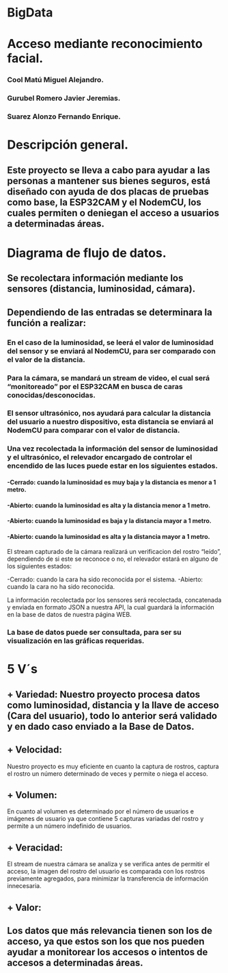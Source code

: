 # BigData

# Acceso mediante reconocimiento facial.

### Cool Matú Miguel Alejandro.
### Gurubel Romero Javier Jeremias.
### Suarez Alonzo Fernando Enrique.

# Descripción general.

## Este proyecto se lleva a cabo para ayudar a las personas a mantener sus bienes seguros, está diseñado con ayuda de dos placas de pruebas como base, la ESP32CAM y el NodemCU, los cuales permiten o deniegan el acceso a usuarios a determinadas áreas.


# Diagrama de flujo de datos.

## Se recolectara información mediante los sensores (distancia, luminosidad, cámara).

## Dependiendo de las entradas se determinara la función a realizar:

### En el caso de la luminosidad, se leerá el valor de luminosidad del sensor y se enviará al NodemCU, para ser comparado con el valor de la distancia.

### Para la cámara, se mandará un stream de video, el cual será “monitoreado” por el ESP32CAM en busca de caras conocidas/desconocidas.

### El sensor ultrasónico, nos ayudará para calcular la distancia del usuario a nuestro dispositivo, esta distancia se enviará al NodemCU para comparar con el valor de distancia.

### Una vez recolectada la información del sensor de luminosidad y el ultrasónico, el relevador encargado de controlar el encendido de las luces puede estar en los siguientes estados.

#### -Cerrado: cuando la luminosidad es muy baja y la distancia es menor a 1 metro.
#### -Abierto: cuando la luminosidad es alta y la distancia menor a 1 metro.
#### -Abierto: cuando la luminosidad es baja y la distancia mayor a 1 metro.
#### -Abierto: cuando la luminosidad es alta y la distancia mayor a 1 metro.

El stream capturado de la cámara realizará un verificacion del rostro “leído”, dependiendo de si este se reconoce o no, el relevador estará en alguno de los siguientes estados:

-Cerrado: cuando la cara ha sido reconocida por el sistema.
-Abierto: cuando la cara no ha sido reconocida. 

La información recolectada por los sensores será recolectada, concatenada y enviada en formato JSON a nuestra API, la cual guardará la información en la base de datos de nuestra página WEB.


### La base de datos puede ser consultada, para ser su visualización en las gráficas requeridas.

# 5 V´s

## + Variedad: Nuestro proyecto procesa datos como luminosidad, distancia y la llave de acceso (Cara del usuario), todo lo anterior será validado y en dado caso enviado a la Base de Datos.
## + Velocidad:
 
Nuestro proyecto es muy eficiente en cuanto la captura de rostros, captura el rostro un número determinado de veces  y permite o niega el acceso. 

## + Volumen:

En cuanto al volumen es determinado por el número de usuarios e imágenes de usuario  ya que contiene 5 capturas variadas del rostro y permite a un número indefinido de usuarios.

## + Veracidad:

 El stream de nuestra cámara se analiza y se verifica antes de permitir el acceso, la imagen del rostro del usuario es comparada con los rostros previamente agregados, para minimizar la transferencia de información innecesaria.



## + Valor: 

## Los datos que más relevancia tienen son los de acceso, ya que estos son los que nos pueden ayudar a monitorear los accesos o intentos de accesos a determinadas áreas.


